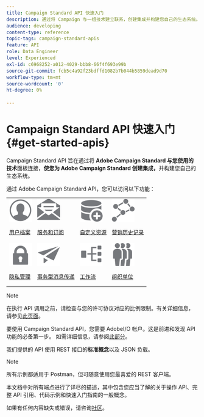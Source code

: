 ```yaml
---
title: Campaign Standard API 快速入门
description: 通过将 Campaign 与一组技术建立联系，创建集成并构建您自己的生态系统。
audience: developing
content-type: reference
topic-tags: campaign-standard-apis
feature: API
role: Data Engineer
level: Experienced
exl-id: c6968252-a012-4029-bbb8-66f4f693e99b
source-git-commit: fcb5c4a92f23bdffd1082b7b044b5859dead9d70
workflow-type: tm+mt
source-wordcount: '0'
ht-degree: 0%

---
```


# Campaign Standard API 快速入门 {#get-started-apis}

Campaign Standard API 旨在通过将 **Adobe Campaign Standard 与您使用的技术**&#x200B;面板连接，**使您为 Adobe Campaign Standard 创建集成，**&#x200B;并构建您自己的生态系统。

通过 Adobe Campaign Standard API，您可以访问以下功能：

<table><tr>
 <td valign="top"><a href="../../api/using/retrieving-profiles.md"><img width="60px" alt="条件" src="assets/icon_profile.svg"/></a><p><a href="../../api/using/retrieving-profiles.md">用户档案</a></p></td>
<td valign="top"><a href="../../api/using/creating-a-service.md"><img width="60px" alt="条件" src="assets/icon_services.svg"/></a><p><a href="../../api/using/creating-a-service.md">服务和订阅</a></p></td>
<td valign="top"><a href="../../api/using/interacting-with-custom-resources.md"><img width="60px" alt="条件" src="assets/icon_customresources.svg"/></a><p><a href="../../api/using/interacting-with-custom-resources.md">自定义资源</a></p></td>
<td valign="top"><a href="../../api/using/interacting-with-marketing-history.md"><img width="60px" alt="条件" src="assets/icon_marketinghistory.svg"/></a><p><a href="../../api/using/interacting-with-marketing-history.md">营销历史记录</a></p></td>
</tr>
<tr>
<td valign="top"><a href="../../api/using/creating-a-privacy-request.md"><img width="60px" alt="条件" src="assets/icon_privacy.svg"/></a><p><a href="../../api/using/creating-a-privacy-request.md">隐私管理</a></p></td>
<td valign="top"><a href="../../api/using/managing-transactional-messages.md"><img width="60px" alt="条件" src="assets/icon_transactionalmessage.svg"/></a><p><a href="../../api/using/managing-transactional-messages.md">事务型消息传递</a></p></td>
<td valign="top"><a href="../../api/using/controlling-a-workflow.md"><img width="60px" alt="条件" src="assets/icon_workflows.svg"/></a><p><a href="../../api/using/controlling-a-workflow.md">工作流</a></p></td>
<td valign="top"><a href="../../api/using/retrieving-an-organizational-unit.md"><img width="60px" alt="条件" src="assets/icon_units.svg"/></a><p><a href="../../api/using/retrieving-an-organizational-unit.md">组织单位</a></p></td>
</tr></table>

>[!NOTE]
>
>在执行 API 调用之前，请检查与您的许可协议对应的比例限制。有关详细信息，请参见[此页面](https://helpx.adobe.com/legal/product-descriptions/campaign-standard.html#ITInfrastructureResourcesbyActiveProfilesTiers)。

要使用 Campaign Standard API，您需要 AdobeI/O 帐户。这是前进和发现 API 功能的必备第一步。
如需详细信息，请参阅[此部分](../../api/using/setting-up-api-access.md)。

我们提供的 API 使用 REST 接口的&#x200B;**标准概念**&#x200B;以及 JSON 负载。

>[!NOTE]
>
>所有示例都适用于 Postman，但可随意使用您最喜爱的 REST 客户端。

本文档中对所有端点进行了详尽的描述，其中包含您应当了解的关于操作 API、完整 API 引用、代码示例和快速入门指南的一般概念。

如果有任何内容缺失或错误，请咨询[社区](https://experienceleaguecommunities.adobe.com/t5/adobe-campaign-standard/ct-p/adobe-campaign-standard-community)。
